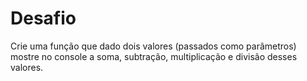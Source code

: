 # Desafio

Crie uma função que dado dois valores (passados como parâmetros) mostre no console a soma, subtração, multiplicação e divisão desses valores.